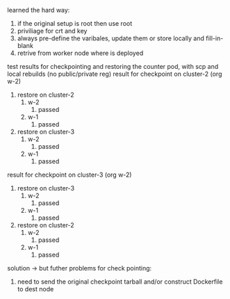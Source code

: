 learned the hard way:

1. if the original setup is root then use root
2. priviliage for crt and key
3. always pre-define the varibales, update them or store locally and fill-in-blank
4. retrive from worker node where is deployed


test results for checkpointing and restoring the counter pod, with scp and local rebuilds (no public/private reg)
result for checkpoint on cluster-2 (org w-2)
1. restore on cluster-2
   1. w-2
      1. passed
   2. w-1
      1. passed
2. restore on cluster-3
   1. w-2
      1. passed
   2. w-1
      1. passed

result for checkpoint on cluster-3 (org w-2)
1. restore on cluster-3
   1. w-2
      1. passed
   2. w-1
      1. passed
2. restore on cluster-2
   1. w-2
      1. passed
   2. w-1
      1. passed

solution -> but futher problems for check pointing: 
1. need to send the original checkpoint tarball and/or construct Dockerfile to dest node